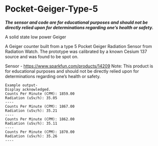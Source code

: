 # Pocket-Geiger-Type-5

***The sensor and code are for educational purposes and should not be directly relied upon for determinations regarding one’s health or safety.***

A solid state low power Geiger 

A Geiger counter built from a type 5 Pocket Geiger Radiation Sensor from Radiation Watch. The prototype was calibrated by a known Cesium 137 source and was found to be spot on. 

Sensor - https://www.sparkfun.com/products/14209
Note: This product is for educational purposes and should not be directly relied upon for determinations regarding one’s health or safety.

```
Example output-
Display acknowledged.
Counts Per Minute (CPM): 1859.00
Radiation (uSv/h): 35.05
----
Counts Per Minute (CPM): 1867.00
Radiation (uSv/h): 35.21
----
Counts Per Minute (CPM): 1862.00
Radiation (uSv/h): 35.11
----
Counts Per Minute (CPM): 1870.00
Radiation (uSv/h): 35.26
----
```
